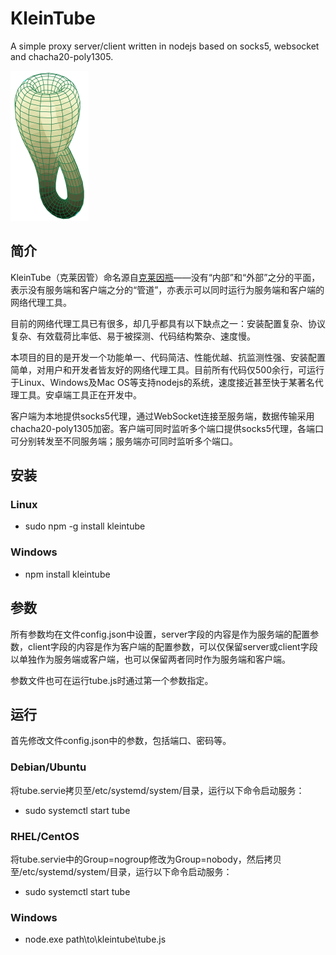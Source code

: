 # KleinTube
A simple proxy server/client written in nodejs based on socks5, websocket and chacha20-poly1305.

<img width="125" height="240" src="https://github.com/dreamrover/screenshots/blob/master/Klein_bottle.svg" />

## 简介
KleinTube（克莱因管）命名源自[克莱因瓶](https://zh.wikipedia.org/wiki/%E5%85%8B%E8%8E%B1%E5%9B%A0%E7%93%B6)——没有“内部”和“外部”之分的平面，表示没有服务端和客户端之分的“管道”，亦表示可以同时运行为服务端和客户端的网络代理工具。

目前的网络代理工具已有很多，却几乎都具有以下缺点之一：安装配置复杂、协议复杂、有效载荷比率低、易于被探测、代码结构繁杂、速度慢。

本项目的目的是开发一个功能单一、代码简洁、性能优越、抗监测性强、安装配置简单，对用户和开发者皆友好的网络代理工具。目前所有代码仅500余行，可运行于Linux、Windows及Mac OS等支持nodejs的系统，速度接近甚至快于某著名代理工具。安卓端工具正在开发中。

客户端为本地提供socks5代理，通过WebSocket连接至服务端，数据传输采用chacha20-poly1305加密。客户端可同时监听多个端口提供socks5代理，各端口可分别转发至不同服务端；服务端亦可同时监听多个端口。
## 安装
### Linux
* sudo npm -g install kleintube
### Windows
* npm install kleintube
## 参数
所有参数均在文件config.json中设置，server字段的内容是作为服务端的配置参数，client字段的内容是作为客户端的配置参数，可以仅保留server或client字段以单独作为服务端或客户端，也可以保留两者同时作为服务端和客户端。

参数文件也可在运行tube.js时通过第一个参数指定。
## 运行
首先修改文件config.json中的参数，包括端口、密码等。
### Debian/Ubuntu
将tube.servie拷贝至/etc/systemd/system/目录，运行以下命令启动服务：
* sudo systemctl start tube
### RHEL/CentOS
将tube.servie中的Group=nogroup修改为Group=nobody，然后拷贝至/etc/systemd/system/目录，运行以下命令启动服务：
* sudo systemctl start tube
### Windows
* node.exe path\to\kleintube\tube.js
